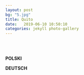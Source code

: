 ```yaml
---
layout: post
bg: "5.jpg"
title: Quito
date:   2019-06-10 10:50:10 
categories: jekyll photo-gallery
---
```


<br><br>

<b>POLSKI</b>

<b>DEUTSCH</b>